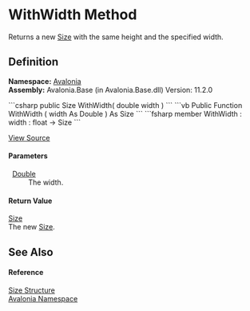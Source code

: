 # WithWidth Method


Returns a new <a href="T_Avalonia_Size">Size</a> with the same height and the specified width.



## Definition
**Namespace:** <a href="N_Avalonia">Avalonia</a>  
**Assembly:** Avalonia.Base (in Avalonia.Base.dll) Version: 11.2.0

<Tabs groupId="api-code-preview">
<TabItem value="csharp" label="C#">
```csharp
public Size WithWidth(
	double width
)
```
</TabItem>
<TabItem value="vb" label="VB">
```vb
Public Function WithWidth ( 
	width As Double
) As Size
```
</TabItem>
<TabItem value="fsharp" label="F#">
```fsharp
member WithWidth : 
        width : float -> Size 
```
</TabItem>
</Tabs>



<a href="https://github.com/AvaloniaUI/Avalonia/tree/master/src/Avalonia.Base/Size.cs#L263" title="View the source code">View Source</a>



#### Parameters
<dl><dt>  <a href="https://learn.microsoft.com/dotnet/api/system.double" target="_blank" rel="noopener noreferrer">Double</a></dt><dd>The width.</dd></dl>

#### Return Value
<a href="T_Avalonia_Size">Size</a>  
The new <a href="T_Avalonia_Size">Size</a>.

## See Also


#### Reference
<a href="T_Avalonia_Size">Size Structure</a>  
<a href="N_Avalonia">Avalonia Namespace</a>  
